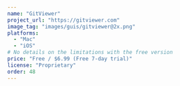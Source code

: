 ```yaml
---
name: "GitViewer"
project_url: "https://gitviewer.com"
image_tag: "images/guis/gitviewer@2x.png"
platforms:
  - "Mac"
  - "iOS"
# No details on the limitations with the free version
price: "Free / $6.99 (Free 7-day trial)"
license: "Proprietary"
order: 48
---
```

